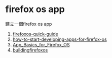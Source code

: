 firefox os app
=========

建立一個firefox os app

1. [firefoxos-quick-guide]  
2. [how-to-start-developing-apps-for-firefox-os]  
3. [App_Basics_for_Firefox_OS]  
4. [buildingfirefoxos]

[firefoxos-quick-guide]:https://github.com/soapdog/firefoxos-quick-guide
[how-to-start-developing-apps-for-firefox-os]:http://www.slideshare.net/benko/how-to-start-developing-apps-for-firefox-os
[App_Basics_for_Firefox_OS]: https://developer.mozilla.org/zh-TW/Firefox_OS/Screencast_series:_App_Basics_for_Firefox_OS
[buildingfirefoxos]:http://buildingfirefoxos.com/
